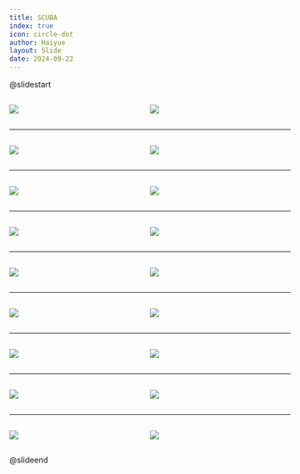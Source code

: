 ```yaml
---
title: SCUBA
index: true
icon: circle-dot
author: Haiyue
layout: Slide
date: 2024-09-22
---
```

 
@slidestart

<div style="display:flex">
<div style="flex:1">

![](https://raw.githubusercontent.com/yclord/reading/refs/heads/master/english/Level-X/SCUBA/001.webp)
</div>
<div style="flex:1">

![](https://raw.githubusercontent.com/yclord/reading/refs/heads/master/english/Level-X/SCUBA/002.webp)
</div>
</div>

---

<div style="display:flex">
<div style="flex:1">

![](https://raw.githubusercontent.com/yclord/reading/refs/heads/master/english/Level-X/SCUBA/003.webp)
</div>
<div style="flex:1">

![](https://raw.githubusercontent.com/yclord/reading/refs/heads/master/english/Level-X/SCUBA/004.webp)
</div>
</div>

---

<div style="display:flex">
<div style="flex:1">

![](https://raw.githubusercontent.com/yclord/reading/refs/heads/master/english/Level-X/SCUBA/005.webp)
</div>
<div style="flex:1">

![](https://raw.githubusercontent.com/yclord/reading/refs/heads/master/english/Level-X/SCUBA/006.webp)
</div>
</div>

---

<div style="display:flex">
<div style="flex:1">

![](https://raw.githubusercontent.com/yclord/reading/refs/heads/master/english/Level-X/SCUBA/007.webp)
</div>
<div style="flex:1">

![](https://raw.githubusercontent.com/yclord/reading/refs/heads/master/english/Level-X/SCUBA/008.webp)
</div>
</div>

---

<div style="display:flex">
<div style="flex:1">

![](https://raw.githubusercontent.com/yclord/reading/refs/heads/master/english/Level-X/SCUBA/009.webp)
</div>
<div style="flex:1">

![](https://raw.githubusercontent.com/yclord/reading/refs/heads/master/english/Level-X/SCUBA/010.webp)
</div>
</div>

---

<div style="display:flex">
<div style="flex:1">

![](https://raw.githubusercontent.com/yclord/reading/refs/heads/master/english/Level-X/SCUBA/011.webp)
</div>
<div style="flex:1">

![](https://raw.githubusercontent.com/yclord/reading/refs/heads/master/english/Level-X/SCUBA/012.webp)
</div>
</div>

---

<div style="display:flex">
<div style="flex:1">

![](https://raw.githubusercontent.com/yclord/reading/refs/heads/master/english/Level-X/SCUBA/013.webp)
</div>
<div style="flex:1">

![](https://raw.githubusercontent.com/yclord/reading/refs/heads/master/english/Level-X/SCUBA/014.webp)
</div>
</div>

---

<div style="display:flex">
<div style="flex:1">

![](https://raw.githubusercontent.com/yclord/reading/refs/heads/master/english/Level-X/SCUBA/015.webp)
</div>
<div style="flex:1">

![](https://raw.githubusercontent.com/yclord/reading/refs/heads/master/english/Level-X/SCUBA/016.webp)
</div>
</div>

---

<div style="display:flex">
<div style="flex:1">

![](https://raw.githubusercontent.com/yclord/reading/refs/heads/master/english/Level-X/SCUBA/017.webp)
</div>
<div style="flex:1">

![](https://raw.githubusercontent.com/yclord/reading/refs/heads/master/english/Level-X/SCUBA/018.webp)
</div>
</div>

@slideend